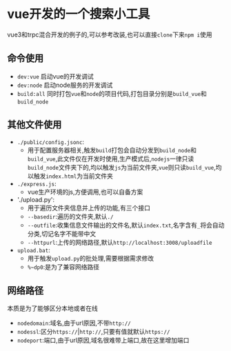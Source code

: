 # vue开发的一个搜索小工具

vue3和trpc混合开发的例子的,可以参考改装,也可以直接`clone`下来`npm i`使用

## 命令使用

- `dev:vue` 启动vue的开发调试
- `dev:node` 启动node服务的开发调试
- `build:all` 同时打包`vue`和`node`的项目代码,打包目录分别是`build_vue`和`build_node`
## 其他文件使用

- `./public/config.jsonc`:
  - 用于配置服务器相关,触发`build`打包会自动分发到`build_node`和`build_vue`,此文件仅在开发时使用,生产模式后,`nodejs`一律只读`build_node`文件夹下的,均以触发`js`为当前文件夹,`vue`则只读`build_vue`,均以触发`index.html`为当前文件夹
- `./express.js`:
  - vue生产环境的js,方便调用,也可以自备方案
- './upload.py':
  - 用于遍历文件夹信息并上传的功能,有三个接口
  - `--basedir`:遍历的文件夹,默认`./`
  - `--outfile`:收集信息文件输出的文件名,默认`index.txt`,名字含有`_`将会自动分类,切记名字不能带中文
  - `--httpurl`:上传的网络路径,默认`http://localhost:3008/uploadfile` 
- `upload.bat`:
  - 用于触发`upload.py`的批处理,需要根据需求修改
  - `%~dp0`:是为了兼容网络路径

## 网络路径
本质是为了能够区分本地或者在线
- `nodedomain`:域名,由于url原因,不带`http://`
- `nodessl`:区分`https://`|`http://`,只要有值就默认`https://`
- `nodeport`:端口,由于url原因,域名很难带上端口,故在这里增加端口